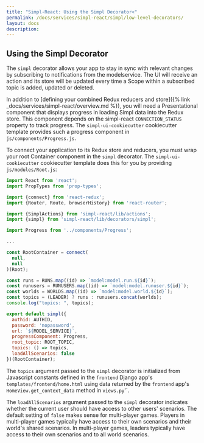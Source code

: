 ```yaml
---
title: "Simpl-React: Using the Simpl Decorator<"
permalink: /docs/services/simpl-react/simpl/low-level-decorators/
layout: docs
description:
---
```


## Using the Simpl Decorator


The `simpl` decorator allows your app to stay in sync with relevant changes by subscribing to notifications from the modelservice. 
The UI will receive an action and its store will be updated every time a Scope within a subscribed topic is added, updated or deleted.

In addition to [defining your combined Redux reducers and store]({% link _docs/services/simpl-react/overview.md %}), 
you will need a Presentational component that displays progress in loading Simpl data into the Redux store. 
This component depends on the simpl-react `CONNECTION_STATUS` property to track progress.
The `simpl-ui-cookiecutter` cookiecutter template provides such a progress component in `js/components/Progress.js`.

To connect your application to its Redux store and reducers, you must wrap your root Container component in the `simpl` decorator. 
The `simpl-ui-cookiecutter` cookiecutter template does this for you by providing `js/modules/Root.js`:

```jsx
import React from 'react';
import PropTypes from 'prop-types';

import {connect} from 'react-redux';
import {Router, Route, browserHistory} from 'react-router';

import {SimplActions} from 'simpl-react/lib/actions';
import {simpl} from 'simpl-react/lib/decorators/simpl';

import Progress from '../components/Progress';

...

const RootContainer = connect(
  null,
  null
)(Root);

const runs = RUNS.map((id) => `model:model.run.${id}`);
const runusers = RUNUSERS.map((id) => `model:model.runuser.${id}`);
const worlds = WORLDS.map((id) => `model:model.world.${id}`);
const topics = (LEADER) ? runs : runusers.concat(worlds);
console.log("topics: ", topics);

export default simpl({
  authid: AUTHID,
  password: 'nopassword',
  url: `${MODEL_SERVICE}`,
  progressComponent: Progress,
  root_topic: ROOT_TOPIC,
  topics: () => topics,
  loadAllScenarios: false
})(RootContainer);

```

The `topics` argument passed to the `simpl` decorator is initialized from Javascript constants defined in the `frontend` Django app's 
`templates/frontend/home.html` using data returned by the `frontend` app's `HomeView.get_context_data` method in `views.py`'`.

The `loadAllScenarios` argument passed to the `simpl` decorator indicates whether the current user should have access to 
other users' scenarios. The default setting of `false` makes sense for multi-player games. Players in multi-player games 
typically have access to their own scenarios and their world's shared scenarios. In multi-player games, leaders typically 
have access to their own scenarios and to all world scenarios. 
